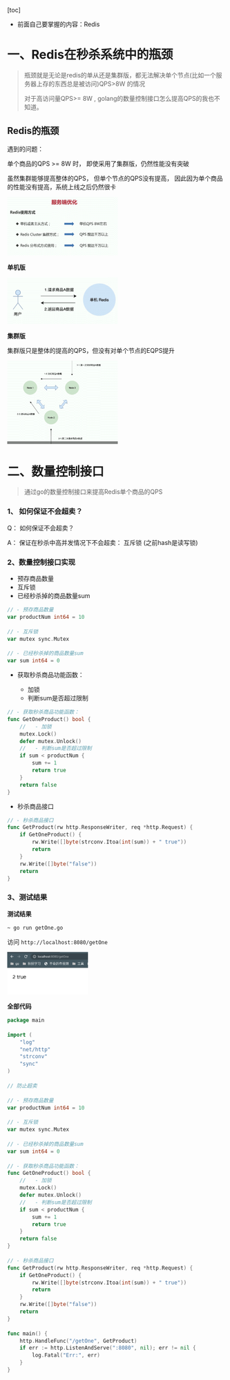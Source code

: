 

[toc]



- 前面自己要掌握的内容：Redis

# 一、Redis在秒杀系统中的瓶颈

> 瓶颈就是无论是redis的单从还是集群版，都无法解决单个节点(比如一个服务器上存的东西总是被访问)QPS>8W 的情况
>
> 对于高访问量QPS>= 8W , golang的数量控制接口怎么提高QPS的我也不知道。 

## Redis的瓶颈

遇到的问题：

单个商品的QPS >= 8W 时， 即使采用了集群版，仍然性能没有突破

虽然集群能够提高整体的QPS， 但单个节点的QPS没有提高， 因此因为单个商品的性能没有提高，系统上线之后仍然很卡



<img src="pic/12-Redis.assets/image-20221104180927411.png" alt="image-20221104180927411" style="zoom:25%;" />



**单机版**

<img src="pic/12-Redis.assets/image-20221104181107132.png" alt="image-20221104181107132" style="zoom:25%;" />



**集群版**

集群版只是整体的提高的QPS，但没有对单个节点的EQPS提升

<img src="pic/12-Redis.assets/image-20221104182411435.png" alt="image-20221104182411435" style="zoom:25%;" />









# 二、数量控制接口

> 通过go的数量控制接口来提高Redis单个商品的QPS



### 1、 如何保证不会超卖？

Q： 如何保证不会超卖？

A： 保证在秒杀中高并发情况下不会超卖： 互斥锁 (之前hash是读写锁)



### 2、**数量控制接口实现**

- 预存商品数量
- 互斥锁
- 已经秒杀掉的商品数量sum

```go
// - 预存商品数量
var productNum int64 = 10

// - 互斥锁
var mutex sync.Mutex

// - 已经秒杀掉的商品数量sum
var sum int64 = 0
```



- 获取秒杀商品功能函数：

    - 加锁
    - 判断sum是否超过限制


```go
// - 获取秒杀商品功能函数：
func GetOneProduct() bool {
	//   - 加锁
	mutex.Lock()
	defer mutex.Unlock()
	//   - 判断sum是否超过限制
	if sum < productNum {
		sum += 1
		return true
	}
	return false
}
```



- 秒杀商品接口

```go
// - 秒杀商品接口
func GetProduct(rw http.ResponseWriter, req *http.Request) {
	if GetOneProduct() {
		rw.Write([]byte(strconv.Itoa(int(sum)) + " true"))
		return
	}
	rw.Write([]byte("false"))
	return
}
```



### 3、测试结果

**测试结果**

```bash
~ go run getOne.go
```

访问 `http://localhost:8080/getOne`

<img src="pic/商品数量控制接口.assets/image-20221104205421594.png" alt="image-20221104205421594" style="zoom:25%;" />



**全部代码**

```go
package main

import (
	"log"
	"net/http"
	"strconv"
	"sync"
)

// 防止超卖

// - 预存商品数量
var productNum int64 = 10

// - 互斥锁
var mutex sync.Mutex

// - 已经秒杀掉的商品数量sum
var sum int64 = 0

// - 获取秒杀商品功能函数：
func GetOneProduct() bool {
	//   - 加锁
	mutex.Lock()
	defer mutex.Unlock()
	//   - 判断sum是否超过限制
	if sum < productNum {
		sum += 1
		return true
	}
	return false
}

// - 秒杀商品接口
func GetProduct(rw http.ResponseWriter, req *http.Request) {
	if GetOneProduct() {
		rw.Write([]byte(strconv.Itoa(int(sum)) + " true"))
		return
	}
	rw.Write([]byte("false"))
	return
}

func main() {
	http.HandleFunc("/getOne", GetProduct)
	if err := http.ListenAndServe(":8080", nil); err != nil {
		log.Fatal("Err:", err)
	}
}

```

